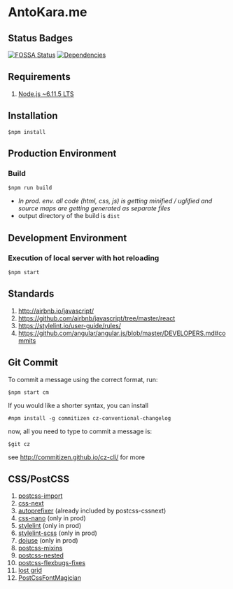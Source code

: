 # AntoKara.me

## Status Badges

[![FOSSA Status][licenses]][licenses-url]
[![Dependencies][deps]][deps-url]

## Requirements

1. [Node.js ~6.11.5 LTS](https://nodejs.org/en/)

## Installation

`$npm install`

## Production Environment

### Build

`$npm run build`

* *In prod. env. all code (html, css, js) is getting minified / uglified and source maps are getting generated as separate files*
* output directory of the build is `dist`

## Development Environment

### Execution of local server with hot reloading

`$npm start`

## Standards

1. <http://airbnb.io/javascript/>
1. <https://github.com/airbnb/javascript/tree/master/react>
1. <https://stylelint.io/user-guide/rules/>
1. <https://github.com/angular/angular.js/blob/master/DEVELOPERS.md#commits>

## Git Commit

To commit a message using the correct format, run:

`$npm start cm`

If you would like a shorter syntax, you can install

`#npm install -g commitizen cz-conventional-changelog`

now, all you need to type to commit a message is:

`$git cz`

see <http://commitizen.github.io/cz-cli/> for more

## CSS/PostCSS

1. [postcss-import](https://github.com/postcss/postcss-import)
1. [css-next](http://cssnext.io/features/)
1. [autoprefixer](https://github.com/postcss/autoprefixer) (already included by postcss-cssnext)
1. [css-nano](http://cssnano.co/) (only in prod)
1. [stylelint](https://stylelint.io/) (only in prod)
1. [stylelint-scss](https://github.com/kristerkari/stylelint-scss) (only in prod)
1. [doiuse](https://github.com/anandthakker/doiuse) (only in prod)
1. [postcss-mixins](https://github.com/postcss/postcss-mixins)
1. [postcss-nested](https://github.com/postcss/postcss-nested)
1. [postcss-flexbugs-fixes](https://github.com/luisrudge/postcss-flexbugs-fixes)
1. [lost grid](https://github.com/peterramsing/lost)
1. [PostCssFontMagician](https://github.com/jonathantneal/postcss-font-magician)

[deps]: https://david-dm.org/antokara/antokara.me.svg
[deps-url]: https://david-dm.org/antokara/antokara.me

[licenses]: https://app.fossa.io/api/projects/git%2Bgithub.com%2Fantokara%2Fantokara.me.svg?type=shield
[licenses-url]: https://app.fossa.io/projects/git%2Bgithub.com%2Fantokara%2Fantokara.me?ref=badge_shield
